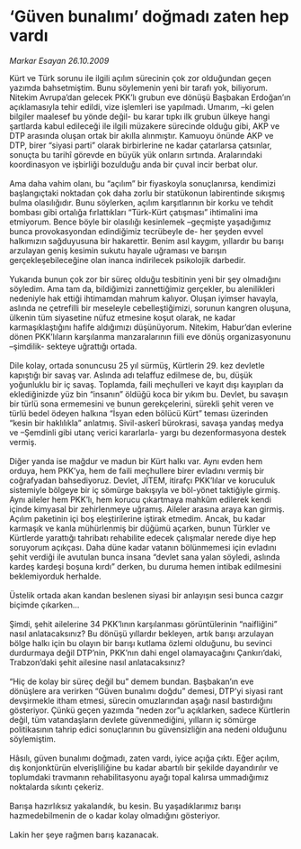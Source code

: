 # ‘Güven bunalımı’ doğmadı zaten hep vardı

*Markar Esayan 26.10.2009*

<div class="taraf_structure_2col_1zq">
<div class="margen_n">



 <p>Kürt ve Türk sorunu ile ilgili açılım sürecinin çok zor olduğundan geçen yazımda bahsetmiştim. Bunu söylemenin yeni bir tarafı yok, biliyorum. Nitekim Avrupa’dan gelecek PKK’lı grubun eve dönüşü Başbakan Erdoğan’ın açıklamasıyla tehir edildi, vize işlemleri ise yapılmadı. Umarım, –ki gelen bilgiler maalesef bu yönde değil- bu karar tıpkı ilk grubun ülkeye hangi şartlarda kabul edileceği ile ilgili müzakere sürecinde olduğu gibi, AKP ve DTP arasında oluşan ortak bir akılla alınmıştır. Kamuoyu önünde AKP ve DTP, birer “siyasi parti” olarak birbirlerine ne kadar çatarlarsa çatsınlar, sonuçta bu tarihî görevde en büyük yük onların sırtında. Aralarındaki koordinasyon ve işbirliği bozulduğu anda bir çuval incir berbat olur. <br/><br/>Ama daha vahim olanı, bu “açılım” bir fiyaskoyla sonuçlanırsa, kendimizi başlangıçtaki noktadan çok daha zorlu bir statükonun labirentinde sıkışmış bulma olasılığıdır. Bunu söylerken, açılım karşıtlarının bir korku ve tehdit bombası gibi ortalığa fırlattıkları “Türk-Kürt çatışması” ihtimalini ima etmiyorum. Bence böyle bir olasılığı kesinlemek –geçmişte yaşadığımız bunca provokasyondan edindiğimiz tecrübeyle de- her şeyden evvel halkımızın sağduyusuna bir hakarettir. Benim asıl kaygım, yıllardır bu barışı arzulayan geniş kesimin sukutu hayale uğraması ve barışın gerçekleşebileceğine olan inanca indirilecek psikolojik darbedir. <br/><br/>Yukarıda bunun çok zor bir süreç olduğu tesbitinin yeni bir şey olmadığını söyledim. Ama tam da, bildiğimizi zannettiğimiz gerçekler, bu alenilikleri nedeniyle hak ettiği ihtimamdan mahrum kalıyor. Oluşan iyimser havayla, aslında ne çetrefilli bir meseleyle cebelleştiğimizi, sorunun kangren oluşuna, ülkenin tüm siyasetine nüfuz etmesine koşut olarak, ne kadar karmaşıklaştığını hafife aldığımızı düşünüyorum. Nitekim, Habur’dan evlerine dönen PKK’lıların karşılanma manzaralarının fiili eve dönüş organizasyonunu –şimdilik- sekteye uğrattığı ortada. <br/><br/>Dile kolay, ortada sonuncusu 25 yıl sürmüş, Kürtlerin 29. kez devletle kapıştığı bir savaş var. Aslında adı telaffuz edilmese de, bu, düşük yoğunluklu bir iç savaş. Toplamda, faili meçhulleri ve kayıt dışı kayıpları da eklediğinizde yüz bin “insanın” öldüğü koca bir yıkım bu. Devlet, bu savaşın bir türlü sona ermemesini ve bunun gerekçelerini, sürekli şehit veren ve türlü bedel ödeyen halkına “İsyan eden bölücü Kürt” teması üzerinden “kesin bir haklılıkla” anlatmış. Sivil-askerî bürokrasi, savaşa yandaş medya ve –Şemdinli gibi utanç verici kararlarla- yargı bu dezenformasyona destek vermiş. <br/><br/>Diğer yanda ise mağdur ve madun bir Kürt halkı var. Aynı evden hem orduya, hem PKK’ya, hem de faili meçhullere birer evladını vermiş bir coğrafyadan bahsediyoruz. Devlet, JİTEM, itirafçı PKK’lılar ve koruculuk sistemiyle bölgeye bir iç sömürge bakışıyla ve böl-yönet taktiğiyle girmiş. Aynı aileler hem PKK’lı, hem korucu çıkartmaya mahkûm edilerek kendi içinde kimyasal bir zehirlenmeye uğramış. Aileler arasına araya kan girmiş. Açılım paketinin içi boş eleştirilerine iştirak etmedim. Ancak, bu kadar karmaşık ve kanla mühürlenmiş bir düğümü açarken, bunun Türkler ve Kürtlerde yarattığı tahribatı rehabilite edecek çalışmalar nerede diye hep soruyorum açıkçası. Daha düne kadar vatanın bölünmemesi için evladını şehit verdiği ile avutulan bunca insana “devlet sana yalan söyledi, aslında kardeş kardeşi boşuna kırdı” derken, bu duruma hemen intibak edilmesini beklemiyorduk herhalde. <br/><br/>Üstelik ortada akan kandan beslenen siyasi bir anlayışın sesi bunca cazgır biçimde çıkarken... <br/><br/>Şimdi, şehit ailelerine 34 PKK’lının karşılanması görüntülerinin “naifliğini” nasıl anlatacaksınız? Bu dönüşü yıllardır bekleyen, artık barışı arzulayan bölge halkı için bu olayın bir barışı kutlama özlemi olduğunu, bu sevinci durdurmaya değil DTP’nin, PKK’nın dahi engel olamayacağını Çankırı’daki, Trabzon’daki şehit ailesine nasıl anlatacaksınız? <br/><br/>“Hiç de kolay bir süreç değil bu” demem bundan. Başbakan’ın eve dönüşlere ara verirken “Güven bunalımı doğdu” demesi, DTP’yi siyasi rant devşirmekle itham etmesi, sürecin omuzlarından aşağı nasıl bastırdığını gösteriyor. Çünkü geçen yazımda “neden zor”u açıklarken, sadece Kürtlerin değil, tüm vatandaşların devlete güvenmediğini, yılların iç sömürge politikasının tahrip edici sonuçlarının bu güvensizliğin ana nedeni olduğunu söylemiştim. <br/><br/>Hâsılı, güven bunalımı doğmadı, zaten vardı, iyice açığa çıktı. Eğer açılım, dış konjonktürün elverişliliğine bu kadar abartılı bir şekilde dayandırılır ve toplumdaki travmanın rehabilitasyonu ayağı topal kalırsa ummadığımız noktalarda sıkıntı çekeriz. <br/><br/>Barışa hazırlıksız yakalandık, bu kesin. Bu yaşadıklarımız barışı hazmedebilmenin de o kadar kolay olmadığını gösteriyor. <br/><br/>Lakin her şeye rağmen barış kazanacak.</p>
<br/>
<br/>
<br/>



<br/>


<div id="taraf_not">
</div>

</div>


</div>
